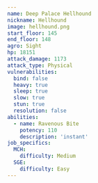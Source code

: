 ```yaml
---
name: Deep Palace Hellhound
nickname: Hellhound
image: hellhound.png
start_floor: 145
end_floor: 148
agro: Sight
hp: 18151
attack_damage: 1173
attack_type: Physical
vulnerabilities:
  bind: false
  heavy: true
  sleep: true
  slow: true
  stun: true
  resolution: false
abilities:
  - name: Ravenous Bite
    potency: 110
    description: 'instant'
job_specifics:
  MCH:
    difficulty: Medium
  SGE:
    difficulty: Easy
---
```

